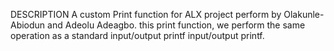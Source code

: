 DESCRIPTION 
A custom Print function for ALX project perform by  Olakunle-Abiodun and Adeolu Adeagbo.
this print function, we perform the same operation as a standard input/output printf input/output printf.   


